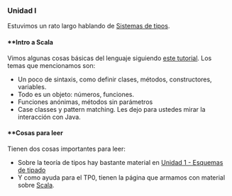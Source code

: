 ### []()Unidad I

Estuvimos un rato largo hablando de [Sistemas de tipos](conceptos-tipos-binding-sistemas-de-tipos).



#### **[]()Intro a Scala

Vimos algunas cosas básicas del lenguaje siguiendo [este tutorial](te-scala). Los temas que mencionamos son:

* Un poco de sintaxis, como definir clases, métodos, constructores, variables.
* Todo es un objeto: números, funciones.
* Funciones anónimas, métodos sin parámetros
* Case classes y pattern matching.
Les dejo para ustedes mirar la interacción con Java. 


#### **[]()Cosas para leer





Tienen dos cosas importantes para leer:

* Sobre la teoría de tipos hay bastante material en [Unidad 1 - Esquemas de tipado](conceptos-tipos-binding)
* Y como ayuda para el TP0, tienen la página que armamos con material sobre [Scala](te-scala).